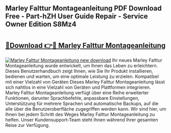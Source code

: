## Marley Falttur Montageanleitung PDF Download Free - Part-hZH User Guide Repair - Service Owner Edition S8Mz4

# <h2><a href="http://df8rye.blite.top/?on=Marley+Falttur+Montageanleitung">🔗Download 👉🔴 Marley Falttur Montageanleitung</a></h2>

[![Marley Falttur Montageanleitung new download](https://i.imgur.com/lujVjoI.png)](http://df8rye.blite.top/?on=Marley+Falttur+Montageanleitung)
Ihr neues Marley Falttur Montageanleitung wurde entwickelt, um Ihnen das Leben zu erleichtern. Dieses Benutzerhandbuch zeigt Ihnen, wie Sie Ihr Produkt installieren, bedienen und warten, um eine optimale Leistung zu erzielen. Kompatibel mit einer Vielzahl von Geräten Dieses Marley Falttur Montageanleitung lässt sich nahtlos in eine Vielzahl von Geräten und Plattformen integrieren. Marley Falttur Montageanleitung verfügt über eine Reihe erweiterter Funktionen, darunter Sprachbefehle, anpassbare Einstellungen, Unterstützung für mehrere Sprachen und automatische Backups, auf die alle über die Benutzeroberfläche zugegriffen werden kann. Wir sind hier, um Ihnen bei jedem Schritt des Weges Marley Falttur Montageanleitung zu helfen. Unser Kundensupport-Team steht Ihnen während Ihrer gesamten Reise zur Verfügung.
